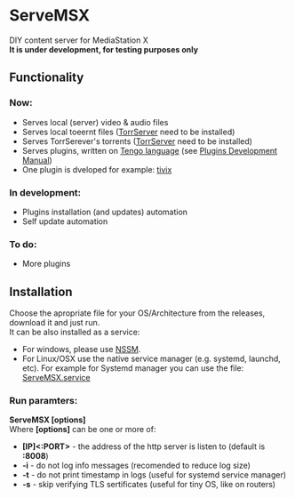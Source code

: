 # ServeMSX
DIY content server for MediaStation X<br>**It is under development, for testing purposes only**

## Functionality
### Now:
- Serves local (server) video & audio files
- Serves local toeernt files ([TorrServer](https://github.com/YouROK/TorrServer/releases) need to be installed)
- Serves TorrSerever's torrents ([TorrServer](https://github.com/YouROK/TorrServer/releases) need to be installed)
- Serves plugins, written on [Tengo language](https://github.com/d5/tengo) (see [Plugins Development Manual](PLUGINS.md))
- One plugin is dveloped for example: [tivix](https://github.com/damiva/ServeMSX-Plugs)
### In development:
- Plugins installation (and updates) automation
- Self update automation
### To do:
- More plugins
## Installation
Choose the apropriate file for your OS/Architecture from the releases, download it and just run.<br>It can be also installed as a service:
- For windows, please use [NSSM](https://nssm.cc/usage).
- For Linux/OSX use the native service manager (e.g. systemd, launchd, etc). For example for Systemd manager you can use the file: [ServeMSX.service](ServeMSX.service)
### Run paramters:
**ServeMSX [options]**<br>Where **[options]** can be one or more of:
- **[IP]<:PORT>** - the address of the http server is listen to (default is **:8008**)
- **-i** - do not log info messages (recomended to reduce log size)
- **-t** - do not print timestamp in logs (useful for systemd service manager)
- **-s** - skip verifying TLS sertificates (useful for tiny OS, like on routers)
